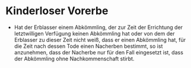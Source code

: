 # Kinderloser Vorerbe

- Hat der Erblasser einem Abkömmling, der zur Zeit der Errichtung der letztwilligen Verfügung keinen Abkömmling hat oder von dem der Erblasser zu dieser Zeit nicht weiß, dass er einen Abkömmling hat, für die Zeit nach dessen Tode einen Nacherben bestimmt, so ist anzunehmen, dass der Nacherbe nur für den Fall eingesetzt ist, dass der Abkömmling ohne Nachkommenschaft stirbt.


